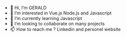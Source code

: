 - 👋 Hi, I’m GERALD
- 👀 I’m interested in Vue.js Node.js and Javascript
- 🌱 I’m currently learning Javascript
- 💞️ I’m looking to collaborate on many projects
- 📫 How to reach me ? Linkedin and personel website

<!---
GERALD1983/GERALD1983 is a ✨ special ✨ repository because its `README.md` (this file) appears on your GitHub profile.
You can click the Preview link to take a look at your changes.
--->
